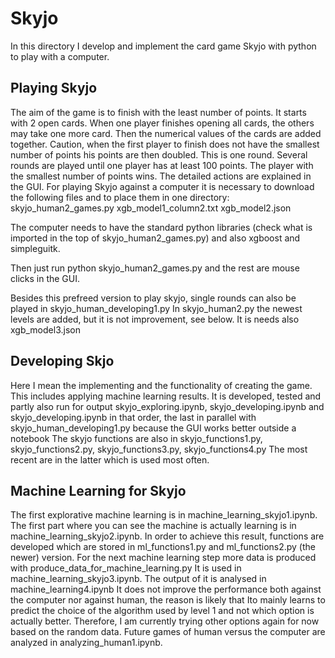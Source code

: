 # Skyjo

In this directory I develop and implement the card game Skyjo with python to play with a computer. 

## Playing Skyjo

The aim of the game is to finish with the least number of points. It starts with 2 open cards. When one player finishes opening all cards, the others may take one more card. Then the numerical values of the cards are added together. Caution, when the first player to finish does not have the smallest number of points his points are then doubled. This is one round. Several rounds are played until one player has at least 100 points. The player with the smallest number of points wins. The detailed actions are explained in the GUI. For playing Skyjo against a computer it is necessary to download the following files and to place them in one directory: skyjo_human2_games.py xgb_model1_column2.txt xgb_model2.json

The computer needs to have the standard python libraries (check what is imported in the top of skyjo_human2_games.py) and also xgboost and simpleguitk.

Then just run python skyjo_human2_games.py and the rest are mouse clicks in the GUI.

Besides this prefreed version to play skyjo, single rounds can also be played in skyjo_human_developing1.py
In  skyjo_human2.py the newest levels are added, but it is not improvement, see below. It is needs also xgb_model3.json

## Developing Skjo


Here I mean the implementing and the functionality of creating the game. This includes applying machine learning results. It is developed, tested and partly also run for output skyjo_exploring.ipynb, skyjo_developing.ipynb and skyjo_developing.ipynb in that order, the last in parallel with skyjo_human_developing1.py because the GUI works better outside a notebook The skyjo functions are also in skyjo_functions1.py, skyjo_functions2.py, skyjo_functions3.py, skyjo_functions4.py The most recent are in the latter which is used most often.


## Machine Learning for Skyjo


The first explorative machine learning is in machine_learning_skyjo1.ipynb. The first part where you can see the machine is actually learning is in machine_learning_skyjo2.ipynb. In order to achieve this result, functions are developed which are stored in ml_functions1.py and ml_functions2.py (the newer) version. For the next machine learning step more data is produced with produce_data_for_machine_learning.py It is used in machine_learning_skyjo3.ipynb. The output of it is analysed in machine_learning4.ipynb It does not improve the performance both against the computer nor against human, the reason is likely that Ito mainly learns to predict the choice of the algorithm used by level 1 and not which option is actually better. Therefore, I am currently trying other options again for now based on the random data. 
Future games of human versus the computer are analyzed in analyzing_human1.ipynb. 



